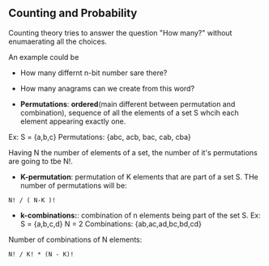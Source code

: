 ## Counting and Probability

Counting theory tries to answer the question "How many?" without enumaerating all the choices. 

An example could be
* How many differnt n-bit number sare there?
* How many anagrams can we create from this word?

* **Permutations**: **ordered**(main different between permutation and combination), sequence of all the elements of a set S whcih each element appearing exactly one.

Ex: S = {a,b,c}
Permutations:
{abc, acb, bac, cab, cba}

Having N the number of elements of a set, the number of it's permutations are going to tbe N!. 

* **K-permutation**: permutation of K elements that are part of a set S. 
THe number of permutations will be: 
```
N! / ( N-K )!
```

* **k-combinations:**: combination of n elements being part of the set S.
Ex:
S = {a,b,c,d}
N = 2
Combinations: {ab,ac,ad,bc,bd,cd}

Number of combinations of N elements:
```
N! / K! * (N - K)!
```